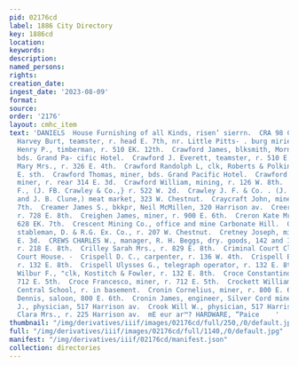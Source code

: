 ```yaml
---
pid: 02176cd
label: 1886 City Directory
key: 1886cd
location: 
keywords: 
description: 
named_persons: 
rights: 
creation_date: 
ingest_date: '2023-08-09'
format: 
source: 
order: '2176'
layout: cmhc_item
text: 'DANIELS  House Furnishing of all Kinds, risen’ sierrn.  CRA 98 CRO     Crawford
  Harvey Burt, teamster, r. head E. 7th, nr. Little Pitts- . burg mirie.  Crawford
  Henry P., timberman, r. 510 EK. 12th.  Crawford James, blksmith, Morning Star mine,
  bds. Grand Pa- cific Hotel.  Crawford J. Everett, teamster, r. 510 E. 12th.  Crawford
  Mary Mrs., r. 326 E. 4th.  Crawford Randolph L, clk, Roberts & Polkinghorn, r. 601
  E. sth.  Crawford Thomas, miner, bds. Grand Pacific Hotel.  Crawford Walter S.,
  miner, r. rear 314 E. 3d.  Crawford William, mining, r. 126 W. 8th.  Crawley John
  F., (J. FB. Crawley & Co.,} r. 522 W. 2d.  Crawley J. F. & Co. . (J. F. Crawley
  and J. B. Clune,) meat market, 323 W. Chestnut.  Craycraft John, miner, r. 229 E.
  7th.  Creamer James S., bkkpr, Neil McMillen, 320 Harrison av.  Creer Richard, miner,
  r. 728 E. 8th.  Creighen James, miner, r. 900 E. 6th.  Creron Kate Mrs., grocery,
  628 EK. 7th.  Crescent Mining Co., office and mine Carbonate Hill.  Cress Joseph,
  stableman, D. & R.G. Ex. Co., r. 207 W. Chestnut.  Cretney Joseph, miner, r. 502
  E. 3d.  CREWS CHARLES W., manager, R. H. Beggs, dry. goods, 142 and 144 E. 6th,
  r. 218 E. 8th.  Crilley Sarah Mrs., r. 829 E. 8th.  Criminal Court Clerk’s office,
  Court House. -  Crispell D. C., carpenter, r. 136 W. 4th.  Crispell Edward P., physician,
  r. 132 E. 8th.  Crispell Ulysses G., telegraph operator, r. 132 E. 8th.  Crispell
  Wilbur F., "clk, Kostitch & Fowler, r. 132 E. 8th.  Croce Constantino, miner, r.
  712 E. 5th.  Croce Francesco, miner, r. 712 E. 5th.  Crockett William L., janitor,
  Central School, r. in basement.  Cronin Cornelius, miner, r. 800 E. 6th.  Cronin
  Dennis, saloon, 800 E. 6th.  Cronin James, engineer, Silver Cord mines.  Crook Joel
  J., physician, 517 Harrison av.  Crook Will W., physician, 517 Harrison av.  Crookham
  Clara Mrs., r. 225 Harrison av.  mE eur ar™? HARDWARE, “Paice    '
thumbnail: "/img/derivatives/iiif/images/02176cd/full/250,/0/default.jpg"
full: "/img/derivatives/iiif/images/02176cd/full/1140,/0/default.jpg"
manifest: "/img/derivatives/iiif/02176cd/manifest.json"
collection: directories
---
```

